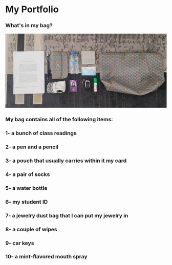 # My Portfolio
### What's in my bag?
![wimb](wimb2.jpg)
### My bag contains all of the following items:
### 1- a bunch of class readings
### 2- a pen and a pencil
### 3- a pouch that usually carries within it my card
### 4- a pair of socks
### 5- a water bottle
### 6- my student ID
### 7- a jewelry dust bag that I can put my jewelry in
### 8- a couple of wipes
### 9- car keys
### 10- a mint-flavored mouth spray
